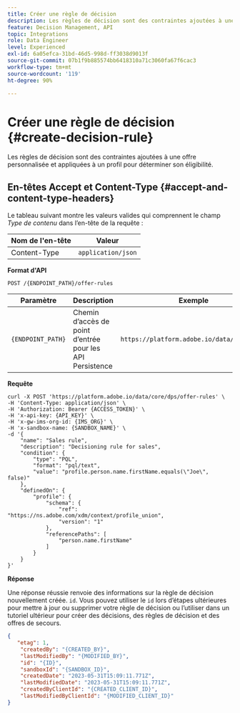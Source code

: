 ```yaml
---
title: Créer une règle de décision
description: Les règles de décision sont des contraintes ajoutées à une offre personnalisée et appliquées à un profil pour déterminer son éligibilité.
feature: Decision Management, API
topic: Integrations
role: Data Engineer
level: Experienced
exl-id: 6a05efca-31bd-46d5-998d-ff3038d9013f
source-git-commit: 07b1f9b885574bb6418310a71c3060fa67f6cac3
workflow-type: tm+mt
source-wordcount: '119'
ht-degree: 90%

---
```


# Créer une règle de décision {#create-decision-rule}

Les règles de décision sont des contraintes ajoutées à une offre personnalisée et appliquées à un profil pour déterminer son éligibilité.

## En-têtes Accept et Content-Type {#accept-and-content-type-headers}

Le tableau suivant montre les valeurs valides qui comprennent le champ *Type de contenu* dans l’en-tête de la requête :

| Nom de l&#39;en-tête | Valeur |
| ----------- | ----- |
| Content-Type | `application/json` |

**Format d&#39;API**

```http
POST /{ENDPOINT_PATH}/offer-rules
```

| Paramètre | Description | Exemple |
| --------- | ----------- | ------- |
| `{ENDPOINT_PATH}` | Chemin d’accès de point d’entrée pour les API Persistence | `https://platform.adobe.io/data/core/dps/` |

**Requête**

```shell
curl -X POST 'https://platform.adobe.io/data/core/dps/offer-rules' \
-H 'Content-Type: application/json' \
-H 'Authorization: Bearer {ACCESS_TOKEN}' \
-H 'x-api-key: {API_KEY}' \
-H 'x-gw-ims-org-id: {IMS_ORG}' \
-H 'x-sandbox-name: {SANDBOX_NAME}' \
-d '{
    "name": "Sales rule",
    "description": "Decisioning rule for sales",
    "condition": {
        "type": "PQL",
        "format": "pql/text",
        "value": "profile.person.name.firstName.equals(\"Joe\", false)"
    },
    "definedOn": {
        "profile": {
            "schema": {
                "ref": "https://ns.adobe.com/xdm/context/profile_union",
                "version": "1"
            },
            "referencePaths": [
                "person.name.firstName"
            ]
        }
    }
}'
```

**Réponse**

Une réponse réussie renvoie des informations sur la règle de décision nouvellement créée. `id`. Vous pouvez utiliser le `id` lors d’étapes ultérieures pour mettre à jour ou supprimer votre règle de décision ou l’utiliser dans un tutoriel ultérieur pour créer des décisions, des règles de décision et des offres de secours.

```json
{
   "etag": 1,
    "createdBy": "{CREATED_BY}",
    "lastModifiedBy": "{MODIFIED_BY}",
    "id": "{ID}",
    "sandboxId": "{SANDBOX_ID}",
    "createdDate": "2023-05-31T15:09:11.771Z",
    "lastModifiedDate": "2023-05-31T15:09:11.771Z",
    "createdByClientId": "{CREATED_CLIENT_ID}",
    "lastModifiedByClientId": "{MODIFIED_CLIENT_ID}"
}
```
